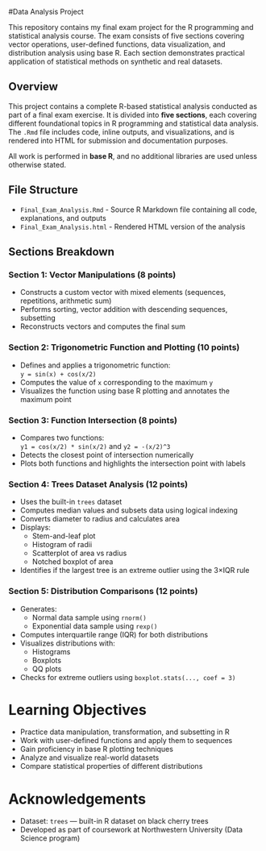 #Data Analysis Project

This repository contains my final exam project for the R programming and statistical analysis course. The exam consists of five sections covering vector operations, user-defined functions, data visualization, and distribution analysis using base R. Each section demonstrates practical application of statistical methods on synthetic and real datasets.

## Overview

This project contains a complete R-based statistical analysis conducted as part of a final exam exercise. It is divided into **five sections**, each covering different foundational topics in R programming and statistical data analysis. The `.Rmd` file includes code, inline outputs, and visualizations, and is rendered into HTML for submission and documentation purposes.

All work is performed in **base R**, and no additional libraries are used unless otherwise stated.

## File Structure

- `Final_Exam_Analysis.Rmd` - Source R Markdown file containing all code, explanations, and outputs
- `Final_Exam_Analysis.html` - Rendered HTML version of the analysis

## Sections Breakdown

### Section 1: Vector Manipulations (8 points)
- Constructs a custom vector with mixed elements (sequences, repetitions, arithmetic sum)
- Performs sorting, vector addition with descending sequences, subsetting
- Reconstructs vectors and computes the final sum

### Section 2: Trigonometric Function and Plotting (10 points)
- Defines and applies a trigonometric function:  
  `y = sin(x) + cos(x/2)`
- Computes the value of `x` corresponding to the maximum `y`
- Visualizes the function using base R plotting and annotates the maximum point

### Section 3: Function Intersection (8 points)
- Compares two functions:  
  `y1 = cos(x/2) * sin(x/2)` and `y2 = -(x/2)^3`
- Detects the closest point of intersection numerically
- Plots both functions and highlights the intersection point with labels

### Section 4: Trees Dataset Analysis (12 points)
- Uses the built-in `trees` dataset
- Computes median values and subsets data using logical indexing
- Converts diameter to radius and calculates area
- Displays:
  - Stem-and-leaf plot
  - Histogram of radii
  - Scatterplot of area vs radius
  - Notched boxplot of area
- Identifies if the largest tree is an extreme outlier using the 3×IQR rule

### Section 5: Distribution Comparisons (12 points)
- Generates:
  - Normal data sample using `rnorm()`
  - Exponential data sample using `rexp()`
- Computes interquartile range (IQR) for both distributions
- Visualizes distributions with:
  - Histograms
  - Boxplots
  - QQ plots
- Checks for extreme outliers using `boxplot.stats(..., coef = 3)`

# Learning Objectives

- Practice data manipulation, transformation, and subsetting in R
- Work with user-defined functions and apply them to sequences
- Gain proficiency in base R plotting techniques
- Analyze and visualize real-world datasets
- Compare statistical properties of different distributions

# Acknowledgements

- Dataset: `trees` — built-in R dataset on black cherry trees
- Developed as part of coursework at Northwestern University (Data Science program)
